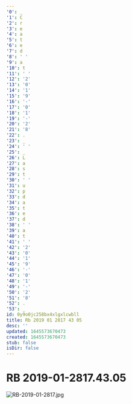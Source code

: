```yaml
---
'0': _
'1': C
'2': r
'3': e
'4': a
'5': t
'6': e
'7': d
'8': ' '
'9': a
'10': t
'11': ' '
'12': '2'
'13': '0'
'14': '1'
'15': '9'
'16': '-'
'17': '0'
'18': '1'
'19': '-'
'20': '2'
'21': '8'
'22': .
'23': _
'24': ' '
'25': _
'26': L
'27': a
'28': s
'29': t
'30': ' '
'31': u
'32': p
'33': d
'34': a
'35': t
'36': e
'37': d
'38': ' '
'39': a
'40': t
'41': ' '
'42': '2'
'43': '0'
'44': '1'
'45': '9'
'46': '-'
'47': '0'
'48': '1'
'49': '-'
'50': '2'
'51': '8'
'52': .
'53': _
id: 0y9o0jc258bx4xlgxlcwbll
title: Rb 2019 01 2817 43 05
desc: ''
updated: 1645573670473
created: 1645573670473
stub: false
isDir: false
---
```


# RB 2019-01-2817.43.05


![RB-2019-01-2817.jpg](/assets/rb-2019-01-2817-ucrxy0i6abci.jpg)

